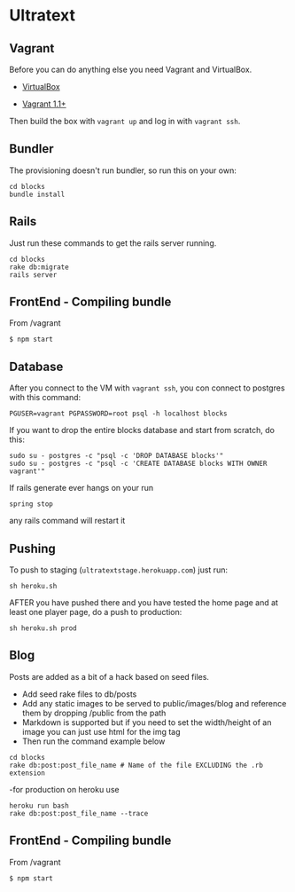 Ultratext
===

Vagrant
---

Before you can do anything else you need Vagrant and VirtualBox.

* [VirtualBox](https://www.virtualbox.org)

* [Vagrant 1.1+](http://vagrantup.com)

Then build the box with `vagrant up` and log in with `vagrant ssh`.


Bundler
---

The provisioning doesn't run bundler, so run this on your own:

```
cd blocks
bundle install
```


Rails
---

Just run these commands to get the rails server running.

```
cd blocks
rake db:migrate
rails server
```


FrontEnd - Compiling bundle
---

From /vagrant

    $ npm start


Database
---

After you connect to the VM with `vagrant ssh`, you con connect to postgres with this command:

    PGUSER=vagrant PGPASSWORD=root psql -h localhost blocks

If you want to drop the entire blocks database and start from scratch, do this:

    sudo su - postgres -c "psql -c 'DROP DATABASE blocks'"
    sudo su - postgres -c "psql -c 'CREATE DATABASE blocks WITH OWNER vagrant'"

If rails generate ever hangs on your run

    spring stop

any rails command will restart it


Pushing
---

To push to staging (`ultratextstage.herokuapp.com`) just run:

    sh heroku.sh

AFTER you have pushed there and you have tested the home page and
at least one player page, do a push to production:

    sh heroku.sh prod


Blog
---

Posts are added as a bit of a hack based on seed files.

- Add seed rake files to db/posts
- Add any static images to be served to public/images/blog and reference them by dropping /public from the path
- Markdown is supported but if you need to set the width/height of an image you can just use html for the img tag
- Then run the command example below

```
cd blocks
rake db:post:post_file_name # Name of the file EXCLUDING the .rb extension 
```

-for production on heroku use

```
heroku run bash
rake db:post:post_file_name --trace
```

FrontEnd - Compiling bundle
---

From /vagrant

    $ npm start

